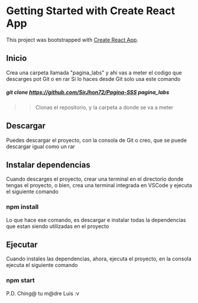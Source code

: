 # Getting Started with Create React App

This project was bootstrapped with [Create React App](https://github.com/facebook/create-react-app).
  ## Inicio
  Crea una carpeta llamada "pagina_labs" y ahi vas a meter el codigo que descarges pot Git o en rar
  Si lo haces desde Git solo usa este comando 
  ##### git clone https://github.com/SirJhon72/Pagina-SSS pagina_labs 
  >> Clonas el repositorio, y la carpeta a donde se va a meter

  ## Descargar 
  
  Puedes descargar el proyecto, con la consola de Git o creo, que se puede descargar igual como un rar 
  
  ## Instalar dependencias 
  
  Cuando descarges el proyecto, crear una terminal en el directorio donde tengas el proyecto, o bien, crea una terminal integrada en VSCode y ejecuta el siguiente comando 
  
  ### npm install 
  
  Lo que hace ese comando, es descargar e instalar todas la dependencias que estan siendo utilizadas en el proyecto 

  
  ## Ejecutar 
  
  Cuando instales las dependencias, ahora, ejecuta el proyecto, en la consola ejecuta el siguiente comando 
  
  ### npm start 

  P.D. Ching@ tu m@dre Luis :v 
